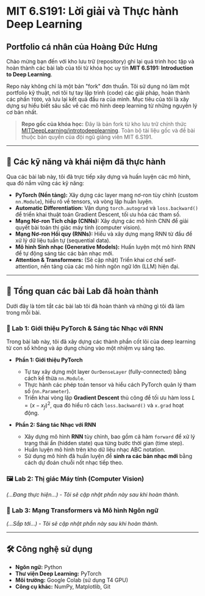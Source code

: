 # MIT 6.S191: Lời giải và Thực hành Deep Learning
## Portfolio cá nhân của Hoàng Đức Hưng

Chào mừng bạn đến với kho lưu trữ (repository) ghi lại quá trình học tập và hoàn thành các bài lab của tôi từ khóa học uy tín **MIT 6.S191: Introduction to Deep Learning**.

Repo này không chỉ là một bản "fork" đơn thuần. Tôi sử dụng nó làm một portfolio kỹ thuật, nơi tôi tự tay lập trình (code) các giải pháp, hoàn thành các phần `TODO`, và lưu lại kết quả đầu ra của mình. Mục tiêu của tôi là xây dựng sự hiểu biết sâu sắc về các mô hình deep learning từ những nguyên lý cơ bản nhất.

> **Repo gốc của khóa học:** Đây là bản fork từ kho lưu trữ chính thức [MITDeepLearning/introtodeeplearning](https://github.com/MITDeepLearning/introtodeeplearning). Toàn bộ tài liệu gốc và đề bài thuộc bản quyền của đội ngũ giảng viên MIT 6.S191.

---

## 🚀 Các kỹ năng và khái niệm đã thực hành

Qua các bài lab này, tôi đã trực tiếp xây dựng và huấn luyện các mô hình, qua đó nắm vững các kỹ năng:

* **PyTorch (Nền tảng):** Xây dựng các layer mạng nơ-ron tùy chỉnh (custom `nn.Module`), hiểu rõ về tensors, và vòng lặp huấn luyện.
* **Automatic Differentiation:** Vận dụng `torch.autograd` và `loss.backward()` để triển khai thuật toán Gradient Descent, tối ưu hóa các tham số.
* **Mạng Nơ-ron Tích chập (CNNs):** Xây dựng các mô hình CNN để giải quyết bài toán thị giác máy tính (computer vision).
* **Mạng Nơ-ron Hồi quy (RNNs):** Hiểu và xây dựng mạng RNN từ đầu để xử lý dữ liệu tuần tự (sequential data).
* **Mô hình Sinh nhạc (Generative Models):** Huấn luyện một mô hình RNN để tự động sáng tác các bản nhạc mới.
* **Attention & Transformers:** (Sẽ cập nhật) Triển khai cơ chế self-attention, nền tảng của các mô hình ngôn ngữ lớn (LLM) hiện đại.

---

## 📂 Tổng quan các bài Lab đã hoàn thành

Dưới đây là tóm tắt các bài lab tôi đã hoàn thành và những gì tôi đã làm trong mỗi bài.

### 📝 Lab 1: Giới thiệu PyTorch & Sáng tác Nhạc với RNN

Trong bài lab này, tôi đã xây dựng các thành phần cốt lõi của deep learning từ con số không và áp dụng chúng vào một nhiệm vụ sáng tạo.

* **Phần 1: Giới thiệu PyTorch**
    * Tự tay xây dựng một layer `OurDenseLayer` (fully-connected) bằng cách kế thừa `nn.Module`.
    * Thực hành các phép toán tensor và hiểu cách PyTorch quản lý tham số (`nn.Parameter`).
    * Triển khai vòng lặp **Gradient Descent** thủ công để tối ưu hàm loss $L=(x-x_f)^2$, qua đó hiểu rõ cách `loss.backward()` và `x.grad` hoạt động.

* **Phần 2: Sáng tác Nhạc với RNN**
    * Xây dựng mô hình **RNN** tùy chỉnh, bao gồm cả hàm `forward` để xử lý trạng thái ẩn (hidden state) qua từng bước thời gian (time step).
    * Huấn luyện mô hình trên kho dữ liệu nhạc ABC notation.
    * Sử dụng mô hình đã huấn luyện để **sinh ra các bản nhạc mới** bằng cách dự đoán chuỗi nốt nhạc tiếp theo.

### 🖼️ Lab 2: Thị giác Máy tính (Computer Vision)

*(...Đang thực hiện...) - Tôi sẽ cập nhật phần này sau khi hoàn thành.*

### 🤖 Lab 3: Mạng Transformers và Mô hình Ngôn ngữ

*(...Sắp tới...) - Tôi sẽ cập nhật phần này sau khi hoàn thành.*

---

## 🛠️ Công nghệ sử dụng

* **Ngôn ngữ:** Python
* **Thư viện Deep Learning:** PyTorch
* **Môi trường:** Google Colab (sử dụng T4 GPU)
* **Công cụ khác:** NumPy, Matplotlib, Git
